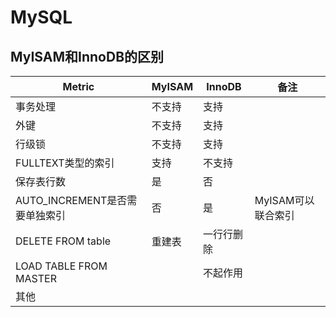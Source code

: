 # MySQL

## MyISAM和InnoDB的区别

|Metric|MyISAM|InnoDB|备注|
|---|---|---|---|
|事务处理|不支持|支持||
|外键|不支持|支持||
|行级锁|不支持|支持||
|FULLTEXT类型的索引|支持|不支持||
|保存表行数|是|否||
|AUTO_INCREMENT是否需要单独索引|否|是|MyISAM可以联合索引|
|DELETE FROM table|重建表|一行行删除||
|LOAD TABLE FROM MASTER||不起作用||
|其他||||

